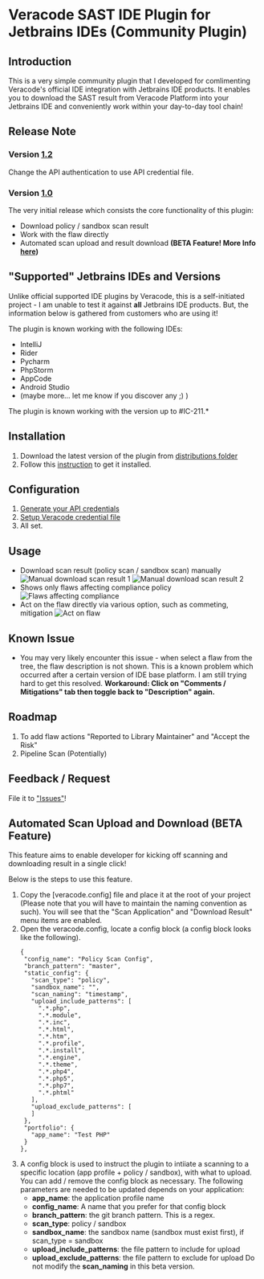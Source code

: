 # Veracode SAST IDE Plugin for Jetbrains IDEs (Community Plugin)

## Introduction
This is a very simple community plugin that I developed for comlimenting Veracode's official IDE integration with Jetbrains IDE products. It enables you to download the SAST result from Veracode Platform into your Jetbrains IDE and conveniently work within your day-to-day tool chain!

## Release Note
### Version [1.2](https://github.com/geraldtancl/veracode.plugin/blob/master/build/distributions/veracode.plugin-release-1.2.zip)
Change the API authentication to use API credential file.

### Version [1.0](https://github.com/geraldtancl/veracode.plugin/blob/master/build/distributions/veracode.plugin-release-1.0.zip)
The very initial release which consists the core functionality of this plugin:
* Download policy / sandbox scan result
* Work with the flaw directly
* Automated scan upload and result download **(BETA Feature! More Info [here](https://github.com/geraldtancl/veracode.plugin/blob/master/README.md#automated-scan-upload-and-download-beta-feature))**


## "Supported" Jetbrains IDEs and Versions
Unlike official supported IDE plugins by Veracode, this is a self-initiated project - I am unable to test it against **all** Jetbrains IDE products. But, the information below is gathered from customers who are using it!

The plugin is known working with the following IDEs:
* IntelliJ
* Rider
* Pycharm
* PhpStorm
* AppCode
* Android Studio
* (maybe more... let me know if you discover any ;) )

The plugin is known working with the version up to #IC-211.*

## Installation
1. Download the latest version of the plugin from [distributions folder](https://github.com/geraldtancl/veracode.plugin/tree/master/build/distributions)
2. Follow this [instruction](https://www.jetbrains.com/help/idea/managing-plugins.html#install_plugin_from_disk) to get it installed.

## Configuration
1. [Generate your API credentials](https://help.veracode.com/r/t_create_api_creds)
2. [Setup Veracode credential file](https://docs.veracode.com/r/c_configure_api_cred_file)
3. All set.

## Usage
* Download scan result (policy scan / sandbox scan) manually
  ![Manual download scan result 1](https://github.com/geraldtancl/veracode.plugin/blob/master/docs/images/Manual_Download_Menu.png)
  ![Manual download scan result 2](https://github.com/geraldtancl/veracode.plugin/blob/master/docs/images/Result_Selector.png)
* Shows only flaws affecting compliance policy
  ![Flaws affecting compliance](https://github.com/geraldtancl/veracode.plugin/blob/master/docs/images/Flaw_Affecting_Policy.png)
* Act on the flaw directly via various option, such as commeting, mitigation
  ![Act on flaw](https://github.com/geraldtancl/veracode.plugin/blob/master/docs/images/Act_on_Finding.png)
  
## Known Issue
* You may very likely encounter this issue - when select a flaw from the tree, the flaw description is not shown. This is a known problem which occurred after a certain version of IDE base platform. I am still trying hard to get this resolved. **Workaround: Click on "Comments / Mitigations" tab then toggle back to "Description" again.**

## Roadmap
1. To add flaw actions "Reported to Library Maintainer" and "Accept the Risk"
1. Pipeline Scan (Potentially)

## Feedback / Request
File it to ["Issues"](https://github.com/geraldtancl/veracode.plugin/issues)!

## Automated Scan Upload and Download (BETA Feature)
This feature aims to enable developer for kicking off scanning and downloading result in a single click! 

Below is the steps to use this feature.
1. Copy the [veracode.config] file and place it at the root of your project (Please note that you will have to maintain the naming convention as such). You will see that the "Scan Application" and "Download Result" menu items are enabled.
2. Open the veracode.config, locate a config block (a config block looks like the following).
   ```
   {
    "config_name": "Policy Scan Config",
    "branch_pattern": "master",
    "static_config": {
      "scan_type": "policy",
      "sandbox_name": "",
      "scan_naming": "timestamp",
      "upload_include_patterns": [
        ".*.php",
        ".*.module",
        ".*.inc",
        ".*.html",
        ".*.htm",
        ".*.profile",
        ".*.install",
        ".*.engine",
        ".*.theme",
        ".*.php4",
        ".*.php5",
        ".*.php7",
        ".*.phtml"
      ],
      "upload_exclude_patterns": [
      ]
    },
    "portfolio": {
      "app_name": "Test PHP"
    }
   },
   ```
3. A config block is used to instruct the plugin to intiiate a scanning to a specific location (app profile + policy / sandbox), with what to upload. You can add / remove the config block as necessary. The following parameters are needed to be updated depends on your application:
   * **app_name**: the application profile name
   * **config_name**: A name that you prefer for that config block
   * **branch_pattern**: the git branch pattern. This is a regex.
   * **scan_type**: policy / sandbox
   * **sandbox_name**: the sandbox name (sandbox must exist first), if scan_type = sandbox
   * **upload_include_patterns**: the file pattern to include for upload
   * **upload_exclude_patterns**: the file pattern to exclude for upload 
   Do not modify the **scan_naming** in this beta version.
